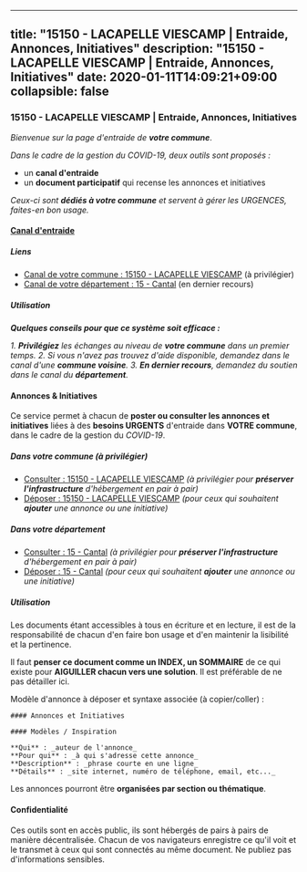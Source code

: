 
---
title: "15150 - LACAPELLE VIESCAMP | Entraide, Annonces, Initiatives"
description: "15150 - LACAPELLE VIESCAMP | Entraide, Annonces, Initiatives"
date: 2020-01-11T14:09:21+09:00
collapsible: false
---

### 15150 - LACAPELLE VIESCAMP | Entraide, Annonces, Initiatives

_Bienvenue sur la page d'entraide de **votre commune**_.

_Dans le cadre de la gestion du COVID-19, deux outils sont proposés :_

- un **canal d'entraide**
- un **document participatif** qui recense les annonces et initiatives

_Ceux-ci sont **dédiés à votre commune** et servent à gérer les URGENCES, faites-en bon usage._

#### [Canal d'entraide](https://entraide.stopcoronavirus.tech/#/channel/15150_lacapelle-viescamp)

##### Liens

- [Canal de votre commune : 15150 	- LACAPELLE VIESCAMP](https://entraide.stopcoronavirus.tech/#/channel/15150_lacapelle-viescamp) (à privilégier)
- [Canal de votre département : 15 	- Cantal](https://entraide.stopcoronavirus.tech/#/channel/15_cantal) (en dernier recours)

##### Utilisation

_**Quelques conseils pour que ce système soit efficace :**_

_1. **Privilégiez** les échanges au niveau de **votre commune** dans un premier temps._
_2. Si vous n'avez pas trouvez d'aide disponible, demandez dans le canal d'une **commune voisine**._
_3. **En dernier recours**, demandez du soutien dans le canal du **département**._

#### Annonces & Initiatives


Ce service permet à chacun de **poster ou consulter les annonces et initiatives** liées à des **besoins
URGENTS** d'entraide dans **VOTRE commune**, dans le cadre de la gestion du _COVID-19_.

##### Dans votre commune (à privilégier)

- [Consulter : 15150 	- LACAPELLE VIESCAMP](https://docs.stopcoronavirus.tech/r/markdown/15150_lacapelle-viescamp/4XTTMCDW3Ua1TrsFr2RpbbaZkFBRHMudnMgyFRPQkyuFXwkyD) _(à privilégier pour **préserver l'infrastructure** d'hébergement en pair à pair)_
- [Déposer : 15150 	- LACAPELLE VIESCAMP](https://docs.stopcoronavirus.tech/w/markdown/15150_lacapelle-viescamp/4XTTMCDW3Ua1TrsFr2RpbbaZkFBRHMudnMgyFRPQkyuFXwkyD-K3TgUvBqYGsH1FSRs47ZJamPGanpngBvc3Rwe1KLtFtoABypsFQktKJkUgYVCbSErJjJREznF8G7ncRajHxH9ujVAaoMTBfPdWsD19z6hBp23iQPwFjRUXxSMwi71CncnDX6pUcw) _(pour ceux qui souhaitent **ajouter** une annonce ou une initiative)_

##### Dans votre département

- [Consulter : 15 	- Cantal](https://docs.stopcoronavirus.tech/r/markdown/15_cantal/4XTTM4AbJ2X6iKQkT6VnBNhdpUq3gTjF5xvzeLXgyMbip7oZi) _(à privilégier pour **préserver l'infrastructure** d'hébergement en pair à pair)_
- [Déposer : 15 	- Cantal](https://docs.stopcoronavirus.tech/w/markdown/15_cantal/4XTTM4AbJ2X6iKQkT6VnBNhdpUq3gTjF5xvzeLXgyMbip7oZi-K3TgUzLxcVoV3Spfk4WRRT7ns4FZHP5DRn3T5Xt1HAMNkCgdMWpswwmyZFy1f4TzqjHqM6bwRLmH4WDVWsNZdM34scPnnmiNG41mKcAmEspoSpDYQr7FHqoFAfy15CJrkSEmsoqS) _(pour ceux qui souhaitent **ajouter** une annonce ou une initiative)_


##### Utilisation

Les documents étant accessibles à tous en écriture et en lecture, il est de la
responsabilité de chacun d'en faire bon usage et d'en maintenir la lisibilité
et la pertinence.

Il faut **penser ce document comme un INDEX, un SOMMAIRE** de ce qui existe
pour **AIGUILLER chacun vers une solution**. Il est préférable de ne pas détailler ici.

Modèle d'annonce à déposer et syntaxe associée (à copier/coller) :

    #### Annonces et Initiatives

    #### Modèles / Inspiration

    **Qui** : _auteur de l'annonce_
    **Pour qui** : _à qui s'adresse cette annonce_
    **Description** : _phrase courte en une ligne_
    **Détails** : _site internet, numéro de téléphone, email, etc..._


Les annonces pourront être **organisées par section ou thématique**.

#### Confidentialité

Ces outils sont en accès public, ils sont hébergés de pairs à pairs de manière décentralisée.
Chacun de vos navigateurs enregistre ce qu'il voit et le transmet à ceux qui sont connectés au même document.
Ne publiez pas d'informations sensibles.
